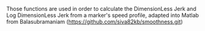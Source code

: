 Those functions are used in order to calculate the DimensionLess Jerk and Log DimensionLess Jerk from a marker's speed profile, 
adapted into Matlab from Balasubramaniam (https://github.com/siva82kb/smoothness.git)
